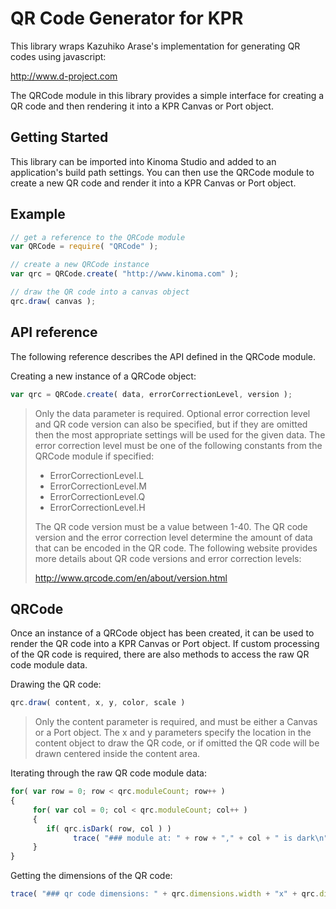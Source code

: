 QR Code Generator for KPR
=========================

This library wraps Kazuhiko Arase's implementation for generating QR codes using javascript:

http://www.d-project.com

The QRCode module in this library provides a simple interface for creating a QR code and then rendering it into a KPR Canvas or Port object.

Getting Started
---------------

This library can be imported into Kinoma Studio and added to an application's build path settings. You can then use the QRCode module to create a new QR code and render it into a KPR Canvas or Port object.

Example
-------

```javascript
// get a reference to the QRCode module
var QRCode = require( "QRCode" );

// create a new QRCode instance
var qrc = QRCode.create( "http://www.kinoma.com" );

// draw the QR code into a canvas object
qrc.draw( canvas );
```

API reference
-------------

The following reference describes the API defined in the QRCode module.

Creating a new instance of a QRCode object:

```javascript
var qrc = QRCode.create( data, errorCorrectionLevel, version );
```

>Only the data parameter is required. Optional error correction level and QR code version can also be specified, but if they are omitted then the most appropriate settings will be used for the given data. The error correction level must be one of the following constants from the QRCode module if specified:
>
>* ErrorCorrectionLevel.L
>* ErrorCorrectionLevel.M
>* ErrorCorrectionLevel.Q
>* ErrorCorrectionLevel.H
>
>The QR code version must be a value between 1-40. The QR code version and the error correction level determine the amount of data that can be encoded in the QR code. The following website provides more details about QR code versions and error correction levels:
>
>http://www.qrcode.com/en/about/version.html

QRCode
------

Once an instance of a QRCode object has been created, it can be used to render the QR code into a KPR Canvas or Port object. If custom processing of the QR code is required, there are also methods to access the raw QR code module data.

Drawing the QR code:

```javascript
qrc.draw( content, x, y, color, scale )
```

>Only the content parameter is required, and must be either a Canvas or a Port object. The x and y parameters specify the location in the content object to draw the QR code, or if omitted the QR code will be drawn centered inside the content area.

Iterating through the raw QR code module data:

```javascript
for( var row = 0; row < qrc.moduleCount; row++ ) 
{
	 for( var col = 0; col < qrc.moduleCount; col++ ) 
	 {
        if( qrc.isDark( row, col ) )
		      trace( "### module at: " + row + "," + col + " is dark\n" );
	 }   
}
```

Getting the dimensions of the QR code:

```javascript
trace( "### qr code dimensions: " + qrc.dimensions.width + "x" + qrc.dimensions.height + "\n" );
```
